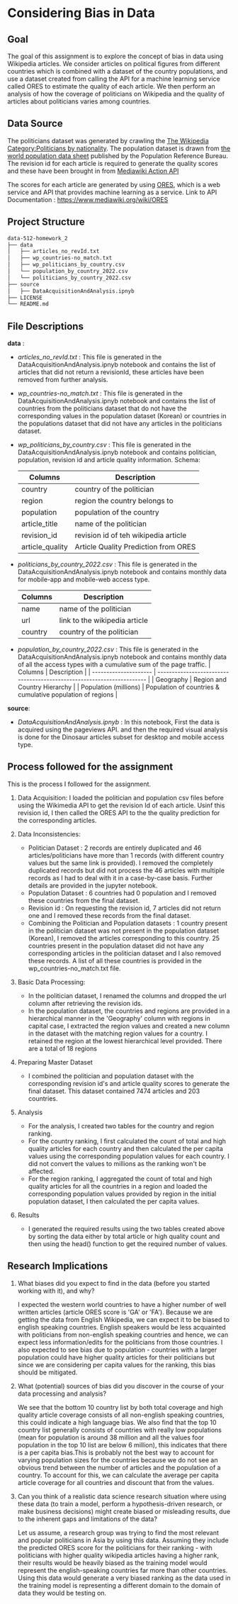 # Considering Bias in Data

## Goal

The goal of this assignment is to explore the concept of bias in data using Wikipedia articles. We consider articles on political figures from different countries which is combined with a dataset of the country populations, and use a dataset created from calling the API for a machine learning service called ORES to estimate the quality of each article. We then perform an analysis of how the coverage of politicians on Wikipedia and the quality of articles about politicians varies among countries.

## Data Source

The politicians dataset was generated by crawling the [The Wikipedia Category:Politicians by nationality](https://en.wikipedia.org/wiki/Category:Politicians_by_nationality).
The population dataset is drawn from [the world population data sheet](https://www.prb.org/international/indicator/population/table/) published by the Population Reference Bureau.
The revision id for each article is required to generate the quality scores and these have been brought in from [Mediawiki Action API](https://www.mediawiki.org/wiki/API:Info)

The scores for each article are generated by using [ORES](https://www.mediawiki.org/wiki/ORES), which is a web service and API that provides machine learning as a service.
Link to API Documentation : https://www.mediawiki.org/wiki/ORES

## Project Structure

```bash
data-512-homework_2
├── data
│   ├── articles_no_revId.txt
│   ├── wp_countries-no_match.txt
│   ├── wp_politicians_by_country.csv
│   └── population_by_country_2022.csv
│   └── politicians_by_country_2022.csv
├── source
│   ├── DataAcquisitionAndAnalysis.ipnyb
├── LICENSE
└── README.md
 ```

## File Descriptions

**data** : 

- *articles_no_revId.txt* : This file is generated in the DataAcquisitionAndAnalysis.ipnyb notebook and contains the list of articles that did not return a revisionId, these articles have been removed from further analysis.
- *wp_countries-no_match.txt* : This file is generated in the DataAcquisitionAndAnalysis.ipnyb notebook and contains the list of countries from the politicians dataset that do not have the corresponding values in the population dataset (Korean) or countries in the populations dataset that did not have any articles in the politicians dataset.
- *wp_politicians_by_country.csv* : This file is generated in the DataAcquisitionAndAnalysis.ipnyb notebook and contains politician, population, revision id and article quality information. 
Schema: 
    
    | Columns           | Description                                     |
    | ------------------| ----------------------------------------------- |
    | country           | country of the politician                       |
    | region            | region the country belongs to                   |
    | population        | population of the country                       |
    | article_title     | name of the politician                          |
    | revision_id       | revision id of teh wikipedia article            |
    | article_quality   | Article Quality Prediction from ORES            |

- *politicians_by_country_2022.csv* : This file is generated in the DataAcquisitionAndAnalysis.ipnyb notebook and contains monthly data for mobile-app and mobile-web access type.

    | Columns | Description                                     |
    | ------- | ----------------------------------------------- |
    | name    | name of the politician                          |
    | url     | link to the wikipedia article                   |
    | country | country of the politician                       |

- *population_by_country_2022.csv* : This file is generated in the DataAcquisitionAndAnalysis.ipnyb notebook and contains monthly data of all the access types with a cumulative sum of the page traffic.
    | Columns               | Description                                                            |
    | --------------------- | ---------------------------------------------------------------------- |
    | Geography             | Region and Country Hierarchy                                           |
    | Population (millions) | Population of countries & cumulative population of regions             |

**source**:

- *DataAcquisitionAndAnalysis.ipnyb* : In this notebook, First the data is acquired using the pageviews API. and then the required visual analysis is done for the Dinosaur articles subset for desktop and mobile access type.

## Process followed for the assignment
This is the process I followed for the assignment. 

1. Data Acquisition:  I loaded the politician and population csv files before using the Wikimedia API to get the revision Id of each article. Usinf this revision id, I then called the ORES API to the the quality prediction for the corresponding articles.

2. Data Inconsistencies: 
    - Politician Dataset : 2 records are entirely duplicated and 46 articles/politicians have more than 1 records (with different country values but the same link is provided). I removed the completely duplicated records but did not process the 46 articles with multiple records as I had to deal with it in a case-by-case basis. Further details are provided in the jupyter notebook.
    - Population Dataset : 6 countries had 0 population and I removed these countries from the final dataset.
    - Revision id : On requesting the revision id, 7 articles did not return one and I removed these records from the final dataset.
    - Combining the Politician and Population datasets : 1 country present in the politician dataset was not present in the population dataset (Korean), I removed the articles corresponding to this country. 25 countries present in the population dataset did not have any corresponding articles in the politician dataset and I also removed these records. A list of all these countries is provided in the wp_countries-no_match.txt file.

3. Basic Data Processing: 
    - In the politician dataset, I renamed the columns and dropped the url column after retrieving the revision ids.
    - In the population dataset, the countries and regions are provided in a hierarchical manner in the 'Geography' column with regions in capital case, I extracted the region values and created a new column in the dataset with the matching region values for a country. I retained the region at the lowest hierarchical level provided. There are a total of 18 regions

5. Preparing Master Dataset
    -  I combined the politician and population dataset with the corresponding revision id's and article quality scores to generate the final dataset. This dataset contained 7474 articles and 203 countries.

6. Analysis
    - For the analysis, I created two tables for the country and region ranking.
    - For the country ranking, I first calculated the count of total and high quality articles for each country and then calculated the per capita values using the corresponding population values for each country. I did not convert the values to millions as the ranking won't be affected.
    - For the region ranking, I aggregated the count of total and high quality articles for all the countries in a region and loaded the corresponding population values provided by region in the initial population dataset, I then calculated the per capita values.

7. Results
    - I generated the required results using the two tables created above by sorting the data either by total article or high quality count and then using the head() function to get the required number of values. 



## Research Implications
1. What biases did you expect to find in the data (before you started working with it),
and why?

    I expected the western world countries to have a higher number of well written articles (article ORES score is 'GA' or 'FA'). Because we are getting the data from English Wikipedia, we can expect it to be biased to english speaking countries. English speakers would be less acquainted with politicians from non-english speaking countries and hence, we can expect less information/edits for the politicians from those countries. I also expected to see bias due to population - countries with a larger population could have higher quality articles for their politicians but since we are considering per capita values for the ranking, this bias should be mitigated.

2. What (potential) sources of bias did you discover in the course of your data
processing and analysis?

    We see that the bottom 10 country list by both total coverage and high quality article coverage consists of all non-english speaking countries, this could indicate a high language bias.
    We also find that the top 10 country list generally consists of countries with really low populations (mean for population is around 38 million and all the values foor population in the top 10 list are below 6 million), this indicates that there is a per capita bias.This is probably not the best way to account for varying population sizes for the countries because we do not see an obvious trend between the number of articles and the population of a country. To account for this, we can calculate the average per capita article coverage for all countries and discount that from the values.

3. Can you think of a realistic data science research situation where using these data
(to train a model, perform a hypothesis-driven research, or make business
decisions) might create biased or misleading results, due to the inherent gaps and
limitations of the data?

    Let us assume, a research group was trying to find the most relevant and popular politicians in Asia by using this data. Assuming they include the predicted ORES score for the politicians for their ranking - with politicians with higher quality wikipedia articles having a higher rank, their results would be heavily biased as the training model would represent the english-speaking countries far more than other countries. Using this data would generate a very biased ranking as the data used in the training model is representing a different domain  to the domain of data they would be testing on.
